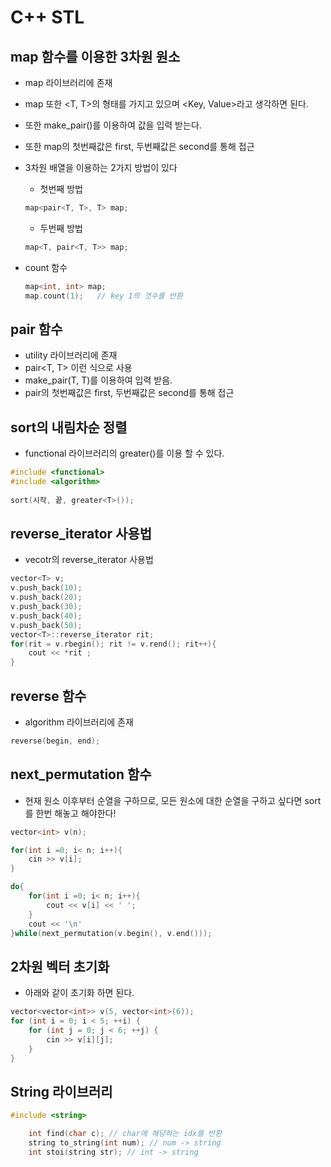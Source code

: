 # C++ STL

## map 함수를 이용한 3차원 원소
* map 라이브러리에 존재
* map 또한 <T, T>의 형태를 가지고 있으며 <Key, Value>라고 생각하면 된다.
* 또한 make_pair()를 이용하여 값을 입력 받는다.
* 또한 map의 첫번째값은 first, 두번째값은 second를 통해 접근
* 3차원 배열을 이용하는 2가지 방법이 있다

    * 첫번째 방법
    ```C
    map<pair<T, T>, T> map;
    ```
    * 두번째 방법
    ```C
    map<T, pair<T, T>> map;
    ```
* count 함수
     ```C
    map<int, int> map;
    map.count(1);   // key 1의 갯수를 반환
    ```


## pair 함수
* utility 라이브러리에 존재
* pair<T, T> 이런 식으로 사용
* make_pair(T, T)를 이용하여 입력 받음.
* pair의 첫번째값은 first, 두번째값은 second를 통해 접근

## sort의 내림차순 정렬
* functional 라이브러리의 greater<T>()를 이용 할 수 있다.
 
 ```c++
#include <functional>
#include <algorithm>
    
sort(시작, 끝, greater<T>());
 ```

## reverse_iterator 사용법
* vecotr의 reverse_iterator 사용법
  
```C
vector<T> v;
v.push_back(10);
v.push_back(20);
v.push_back(30);
v.push_back(40);
v.push_back(50);
vector<T>::reverse_iterator rit;
for(rit = v.rbegin(); rit != v.rend(); rit++){
    cout << *rit ;
}
```

## reverse 함수
* algorithm 라이브러리에 존재

```C
reverse(begin, end);
```

## next_permutation 함수
* 현재 원소 이후부터 순열을 구하므로, 모든 원소에 대한 순열을 구하고 싶다면 sort를 한번 해놓고 해야한다!
  
```C
vector<int> v(n);

for(int i =0; i< n; i++){
    cin >> v[i];
}

do{
    for(int i =0; i< n; i++){
        cout << v[i] << ' ';
    }
    cout << '\n'
}while(next_permutation(v.begin(), v.end()));

```

## 2차원 벡터 초기화
* 아래와 같이 초기화 하면 된다.

```C
vector<vector<int>> v(5, vector<int>(6));
for (int i = 0; i < 5; ++i) {
    for (int j = 0; j < 6; ++j) {
        cin >> v[i][j];    
    }
}
```

## String 라이브러리

```C
#include <string>

    int find(char c); // char에 해당하는 idx를 반환
    string to_string(int num); // num -> string
    int stoi(string str); // int -> string
```


